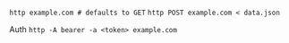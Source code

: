 `http example.com # defaults to GET`
`http POST example.com < data.json`

Auth
`http -A bearer -a <token> example.com`
